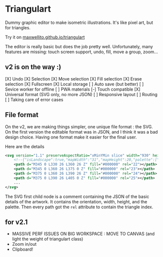# Triangulart

Dummy graphic editor to make isometric illustrations. It's like pixel art, but for triangles.

Try it on [maxwellito.github.io/triangulart](https://maxwellito.github.io/triangulart)

The editor is really basic but does the job pretty well. Unfortunately, many features are missing: touch screen support, undo, fill, move a group, zoom... 

## v2 is on the way :)

[X] Undo
[X] Selection
[X] Move selection
[X] Fill selection
[X] Erase selection
[X] Fullscreen
[X] Local storage
[ ] Auto save (but better)
[ ] Sevice worker for offline
[ ] PWA materials
[-] Touch compatible
[X] Universal format (SVG only, no more JSON)
[ ] Responsive layout
[ ] Routing
[ ] Taking care of error cases


## File format

On the v2, we are making things simpler, one unique file format : the SVG. On the first version the editable format was in JSON, and I think it was a bad design choice. Having one format make it easier for the final user.

Here are the details

```xml
<svg version="1.1" preserveAspectRatio="xMinYMin slice" width="930" height="520" viewBox="0 0 930 520">
    <!--{"isLandscape":true,"mapWidth":"31","mapHeight":20,"palette":["#11aaff","#ff0002","#c5ceda","#000000"]}-->
    <path d="M345 0 L330 26 L360 26 Z" fill="#000000" rel="22"></path>
    <path d="M345 0 L360 26 L375 0 Z" fill="#000000" rel="23"></path>
    <path d="M375 0 L360 26 L390 26 Z" fill="#000000" rel="24"></path>
    <path d="M375 0 L390 26 L405 0 Z" fill="#000000" rel="25"></path>
    ...
</svg>
```

The SVG first child node is a comment containing the JSON of the basic details of the artwork. It contains the orientation, width, height, and the palette.
Then every path got the `rel` attribute to contain the triangle index.



## for v2.1

- MASSIVE PERF ISSUES ON BIG WORKSPACE : MOVE TO CANVAS (and light the weight of triangulart class)
- Zoom in/out
- Clipboard!